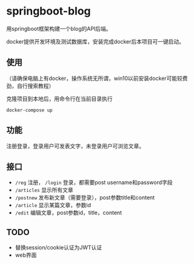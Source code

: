 # springboot-blog

用springboot框架构建一个blog的API后端。

docker提供开发环境及测试数据库，安装完成docker后本项目可一键启动。

## 使用

（请确保电脑上有docker，操作系统无所谓，win10以前安装docker可能较费劲，自行搜索教程）

克隆项目到本地后，用命令行在当前目录执行

`docker-compose up`

## 功能

注册登录，登录用户可发表文字，未登录用户可浏览文章。

## 接口

- `/reg` 注册， `/login` 登录，都需要post username和password字段
- `/articles` 显示所有文章
- `/postnew` 发布新文章（需要登录），post参数title和content
- `/article` 显示某篇文章，参数id
- `/edit` 编辑文章，post参数id，title，content

## TODO

- 替换session/cookie认证为JWT认证
- web界面